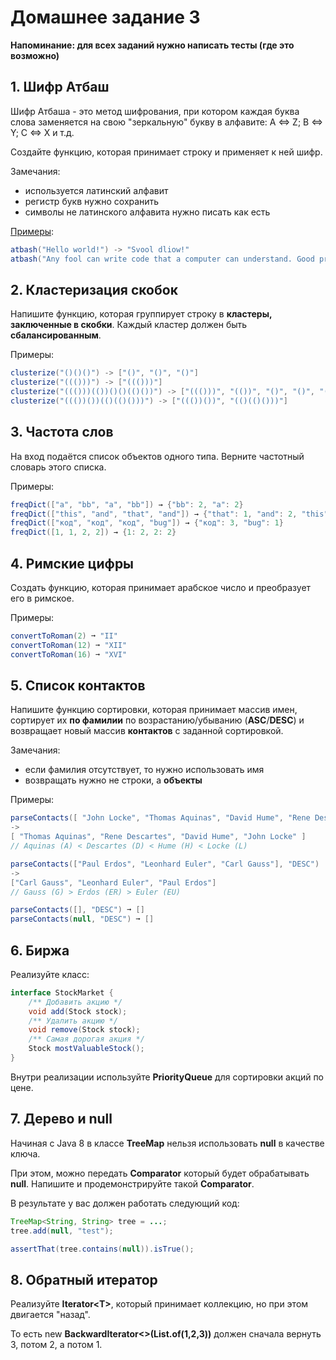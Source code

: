 Домашнее задание 3
==================
**Напоминание: для всех заданий нужно написать тесты (где это возможно)**

## 1. Шифр Атбаш
Шифр Атбаша - это метод шифрования, при котором каждая буква слова заменяется 
на свою "зеркальную" букву в алфавите: A <=> Z; B <=> Y; C <=> X и т.д.

Создайте функцию, которая принимает строку и применяет к ней шифр.

Замечания:
* используется латинский алфавит
* регистр букв нужно сохранить
* символы не латинского алфавита нужно писать как есть

[Примеры](https://www.boxentriq.com/code-breaking/atbash-cipher):
```java
atbash("Hello world!") -> "Svool dliow!"
atbash("Any fool can write code that a computer can understand. Good programmers write code that humans can understand. ― Martin Fowler") -> "Zmb ullo xzm dirgv xlwv gszg z xlnkfgvi xzm fmwvihgzmw. Tllw kiltiznnvih dirgv xlwv gszg sfnzmh xzm fmwvihgzmw. ― Nzigrm Uldovi"
```

## 2. Кластеризация скобок
Напишите функцию, которая группирует строку в **кластеры, заключенные в скобки**. 
Каждый кластер должен быть **сбалансированным**.

Примеры:
```java
clusterize("()()()") -> ["()", "()", "()"]
clusterize("((()))") -> ["((()))"]
clusterize("((()))(())()()(()())") -> ["((()))", "(())", "()", "()", "(()())"]
clusterize("((())())(()(()()))") -> ["((())())", "(()(()()))"]
```

## 3. Частота слов
На вход подаётся список объектов одного типа. Верните частотный словарь 
этого списка.

Примеры:
```java
freqDict(["a", "bb", "a", "bb"]) → {"bb": 2, "a": 2}
freqDict(["this", "and", "that", "and"]) → {"that": 1, "and": 2, "this": 1}
freqDict(["код", "код", "код", "bug"]) → {"код": 3, "bug": 1}
freqDict([1, 1, 2, 2]) → {1: 2, 2: 2}
```

## 4. Римские цифры
Создать функцию, которая принимает арабское число и преобразует его в римское.

Примеры:
```java
convertToRoman(2) ➞ "II"
convertToRoman(12) ➞ "XII"
convertToRoman(16) ➞ "XVI"
```

## 5. Список контактов

Напишите функцию сортировки, которая принимает массив имен, сортирует их 
**по фамилии** по возрастанию/убыванию (**ASC**/**DESC**) и возвращает новый 
массив **контактов** с заданной сортировкой.

Замечания:
* если фамилия отсутствует, то нужно использовать имя
* возвращать нужно не строки, а **объекты**

Примеры:
```java
parseContacts([ "John Locke", "Thomas Aquinas", "David Hume", "Rene Descartes" ], "ASC") 
->
[ "Thomas Aquinas", "Rene Descartes", "David Hume", "John Locke" ]
// Aquinas (A) < Descartes (D) < Hume (H) < Locke (L)

parseContacts(["Paul Erdos", "Leonhard Euler", "Carl Gauss"], "DESC") 
->
["Carl Gauss", "Leonhard Euler", "Paul Erdos"]
// Gauss (G) > Erdos (ER) > Euler (EU)

parseContacts([], "DESC") ➞ []
parseContacts(null, "DESC") ➞ []
```

## 6. Биржа
Реализуйте класс:
```java
interface StockMarket {
    /** Добавить акцию */
    void add(Stock stock);
    /** Удалить акцию */
    void remove(Stock stock);
    /** Самая дорогая акция */
    Stock mostValuableStock();
}
```
Внутри реализации используйте **PriorityQueue** для сортировки акций по цене.

## 7. Дерево и null
Начиная с Java 8 в классе **TreeMap** нельзя использовать **null** в качестве 
ключа.

При этом, можно передать **Comparator** который будет обрабатывать **null**. 
Напишите и продемонстрируйте такой **Comparator**.

В результате у вас должен работать следующий код:
```java
TreeMap<String, String> tree = ...;
tree.add(null, "test");

assertThat(tree.contains(null)).isTrue();
```

## 8. Обратный итератор
Реализуйте **Iterator\<T>**, который принимает коллекцию, но при этом 
двигается "назад".

То есть new **BackwardIterator<>(List.of(1,2,3))** должен сначала вернуть 3, 
потом 2, а потом 1.
